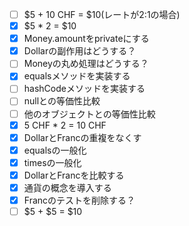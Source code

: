 - [ ] $5 + 10 CHF = $10(レートが2:1の場合)
- [x] $5 * 2 = $10
- [x] Money.amountをprivateにする
- [x] Dollarの副作用はどうする？
- [ ] Moneyの丸め処理はどうする？
- [x] equalsメソッドを実装する
- [ ] hashCodeメソッドを実装する
- [ ] nullとの等価性比較
- [ ] 他のオブジェクトとの等価性比較
- [x] 5 CHF * 2 = 10 CHF
- [x] DollarとFrancの重複をなくす
- [x] equalsの一般化
- [x] timesの一般化
- [x] DollarとFrancを比較する
- [x] 通貨の概念を導入する
- [x] Francのテストを削除する？
- [ ] $5 + $5 = $10
